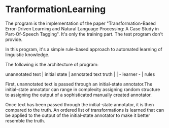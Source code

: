 TranformationLearning
=====================
The program is the implementation of the paper "Transformation-Based Error-Driven Learning and Natural Language Processing: 
A Case Study in Part-Of-Speech Tagging". It's only the training part. The test program don't provide.

In this program, it's a simple rule-based approach to automated learning of linguistic knowledge.

The following is the architecture of program:

unannotated text
     |
initial state
     |
annotated text     truth
     |               |
      -   learner  -
             |
           rules


First, unannotated text is passed through an initial-state annotator.The initial-state annotator can range in complexity
assigning random structure to assigning the output of a sophisticated manually created annotator.

Once text has been passed through the initial-state annotator, it is then compared to the truth. An ordered list of 
transformations is learned that can be applied to the output of the initial-state annotator to make it better resemble 
the truth.

